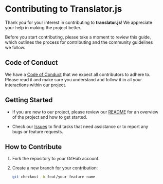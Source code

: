 # Contributing to Translator.js

Thank you for your interest in contributing to **translator.js**! We appreciate your help in making the project better.

Before you start contributing, please take a moment to review this guide, which outlines the process for contributing and the community guidelines we follow.

## Code of Conduct

We have a [Code of Conduct](CODE_OF_CONDUCT.md) that we expect all contributors to adhere to. Please read it and make sure you understand and follow it in all your interactions within our project.

## Getting Started

- If you are new to our project, please review our [README](README.md) for an overview of the project and how to get started.

- Check our [Issues](https://github.com/eoussama/translator.js/issues) to find tasks that need assistance or to report any bugs or feature requests.

## How to Contribute

1. Fork the repository to your GitHub account.

2. Create a new branch for your contribution:

   ```bash
   git checkout -b feat/your-feature-name
   ```
